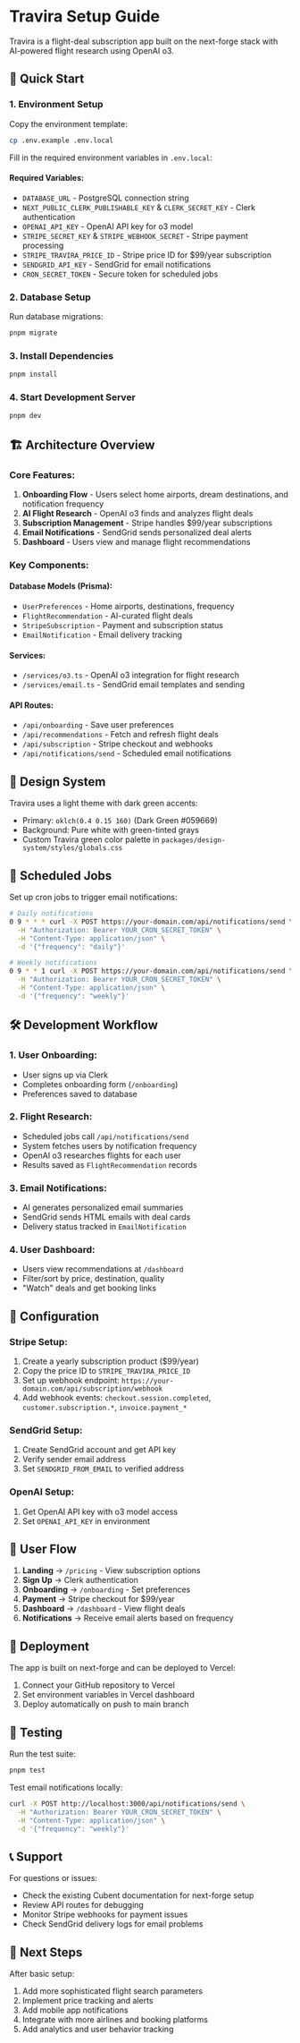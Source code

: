 # Travira Setup Guide

Travira is a flight-deal subscription app built on the next-forge stack with AI-powered flight research using OpenAI o3.

## 🚀 Quick Start

### 1. Environment Setup

Copy the environment template:
```bash
cp .env.example .env.local
```

Fill in the required environment variables in `.env.local`:

#### Required Variables:
- `DATABASE_URL` - PostgreSQL connection string
- `NEXT_PUBLIC_CLERK_PUBLISHABLE_KEY` & `CLERK_SECRET_KEY` - Clerk authentication
- `OPENAI_API_KEY` - OpenAI API key for o3 model
- `STRIPE_SECRET_KEY` & `STRIPE_WEBHOOK_SECRET` - Stripe payment processing
- `STRIPE_TRAVIRA_PRICE_ID` - Stripe price ID for $99/year subscription
- `SENDGRID_API_KEY` - SendGrid for email notifications
- `CRON_SECRET_TOKEN` - Secure token for scheduled jobs

### 2. Database Setup

Run database migrations:
```bash
pnpm migrate
```

### 3. Install Dependencies

```bash
pnpm install
```

### 4. Start Development Server

```bash
pnpm dev
```

## 🏗️ Architecture Overview

### Core Features:
1. **Onboarding Flow** - Users select home airports, dream destinations, and notification frequency
2. **AI Flight Research** - OpenAI o3 finds and analyzes flight deals
3. **Subscription Management** - Stripe handles $99/year subscriptions
4. **Email Notifications** - SendGrid sends personalized deal alerts
5. **Dashboard** - Users view and manage flight recommendations

### Key Components:

#### Database Models (Prisma):
- `UserPreferences` - Home airports, destinations, frequency
- `FlightRecommendation` - AI-curated flight deals
- `StripeSubscription` - Payment and subscription status
- `EmailNotification` - Email delivery tracking

#### Services:
- `/services/o3.ts` - OpenAI o3 integration for flight research
- `/services/email.ts` - SendGrid email templates and sending

#### API Routes:
- `/api/onboarding` - Save user preferences
- `/api/recommendations` - Fetch and refresh flight deals
- `/api/subscription` - Stripe checkout and webhooks
- `/api/notifications/send` - Scheduled email notifications

## 🎨 Design System

Travira uses a light theme with dark green accents:
- Primary: `oklch(0.4 0.15 160)` (Dark Green #059669)
- Background: Pure white with green-tinted grays
- Custom Travira green color palette in `packages/design-system/styles/globals.css`

## 🔄 Scheduled Jobs

Set up cron jobs to trigger email notifications:

```bash
# Daily notifications
0 9 * * * curl -X POST https://your-domain.com/api/notifications/send \
  -H "Authorization: Bearer YOUR_CRON_SECRET_TOKEN" \
  -H "Content-Type: application/json" \
  -d '{"frequency": "daily"}'

# Weekly notifications  
0 9 * * 1 curl -X POST https://your-domain.com/api/notifications/send \
  -H "Authorization: Bearer YOUR_CRON_SECRET_TOKEN" \
  -H "Content-Type: application/json" \
  -d '{"frequency": "weekly"}'
```

## 🛠️ Development Workflow

### 1. User Onboarding:
- User signs up via Clerk
- Completes onboarding form (`/onboarding`)
- Preferences saved to database

### 2. Flight Research:
- Scheduled jobs call `/api/notifications/send`
- System fetches users by notification frequency
- OpenAI o3 researches flights for each user
- Results saved as `FlightRecommendation` records

### 3. Email Notifications:
- AI generates personalized email summaries
- SendGrid sends HTML emails with deal cards
- Delivery status tracked in `EmailNotification`

### 4. User Dashboard:
- Users view recommendations at `/dashboard`
- Filter/sort by price, destination, quality
- "Watch" deals and get booking links

## 🔧 Configuration

### Stripe Setup:
1. Create a yearly subscription product ($99/year)
2. Copy the price ID to `STRIPE_TRAVIRA_PRICE_ID`
3. Set up webhook endpoint: `https://your-domain.com/api/subscription/webhook`
4. Add webhook events: `checkout.session.completed`, `customer.subscription.*`, `invoice.payment_*`

### SendGrid Setup:
1. Create SendGrid account and get API key
2. Verify sender email address
3. Set `SENDGRID_FROM_EMAIL` to verified address

### OpenAI Setup:
1. Get OpenAI API key with o3 model access
2. Set `OPENAI_API_KEY` in environment

## 📱 User Flow

1. **Landing** → `/pricing` - View subscription options
2. **Sign Up** → Clerk authentication
3. **Onboarding** → `/onboarding` - Set preferences
4. **Payment** → Stripe checkout for $99/year
5. **Dashboard** → `/dashboard` - View flight deals
6. **Notifications** → Receive email alerts based on frequency

## 🚀 Deployment

The app is built on next-forge and can be deployed to Vercel:

1. Connect your GitHub repository to Vercel
2. Set environment variables in Vercel dashboard
3. Deploy automatically on push to main branch

## 🧪 Testing

Run the test suite:
```bash
pnpm test
```

Test email notifications locally:
```bash
curl -X POST http://localhost:3000/api/notifications/send \
  -H "Authorization: Bearer YOUR_CRON_SECRET_TOKEN" \
  -H "Content-Type: application/json" \
  -d '{"frequency": "weekly"}'
```

## 📞 Support

For questions or issues:
- Check the existing Cubent documentation for next-forge setup
- Review API routes for debugging
- Monitor Stripe webhooks for payment issues
- Check SendGrid delivery logs for email problems

## 🎯 Next Steps

After basic setup:
1. Add more sophisticated flight search parameters
2. Implement price tracking and alerts
3. Add mobile app notifications
4. Integrate with more airlines and booking platforms
5. Add analytics and user behavior tracking
